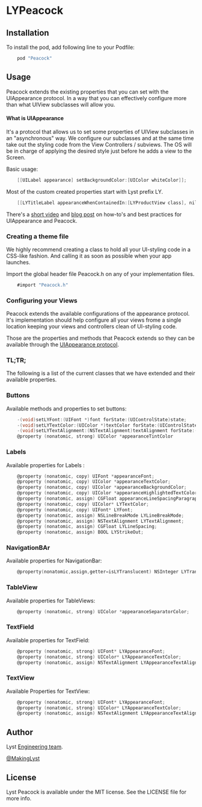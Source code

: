 # LYPeacock
## Installation
To install the pod, add following line to your Podfile:

```objectivec
    pod "Peacock"
```

## Usage
Peacock extends the existing properties that you can set with the UIAppearance protocol. In a way that you can effectively configure more than what UIView subclasses will allow you.

#### What is UIAppearance
It's a protocol that allows us to set some properties of UIView subclasses in an "asynchronous" way.
We configure our subclasses and at the same time take out the styling code from the View Controllers / subviews. The OS will be in charge of applying the desired style just before he adds a view to the Screen.

Basic usage:

```objectivec
	[[UILabel appearance] setBackgroundColor:[UIColor whiteColor]];
```

Most of the custom created properties start with Lyst prefix LY.

```objectivec
    [[LYTitleLabel appearanceWhenContainedIn:[LYProductView class], nil] setLYFont:TitleFont];
```

There's a [short video](https://vimeo.com/115883292)  and [blog post](//todo.url.of.blog.post.of.lystq) on how-to's and best practices for UIAppearance and Peacock.

### Creating a theme file
We highly recommend creating a class to hold all your UI-styling code in a CSS-like fashion. And calling it as soon as possible when your app launches.

Import the global header file Peacock.h on any of your implementation files.

```objectivec
	#import "Peacock.h"
```

### Configuring your Views
Peacock extends the available configurations of the appearance protocol. It's implementation should help configure all your views frome a single location keeping your views and controllers clean of UI-styling code.

Those are the properties and methods that Peacock extends so they can be available through the [UIAppearance protocol](https://developer.apple.com/library/prerelease/ios/documentation/UIKit/Reference/UIAppearance_Protocol/index.html).

### TL;TR;
The following is a list of the current classes that we have extended and their available properties.

### Buttons
Available methods and properties to set buttons:

```objectivec
	-(void)setLYFont:(UIFont *)font forState:(UIControlState)state;
	-(void)setLYTextColor:(UIColor *)textColor forState:(UIControlState)state;
	-(void)setLYTextAlignment:(NSTextAlignment)textAlignment forState:(UIControlState)state;
	@property (nonatomic, strong) UIColor *appearanceTintColor
```

### Labels
Available properties for Labels
:
```objectivec
	@property (nonatomic, copy) UIFont *appearanceFont;
	@property (nonatomic, copy) UIColor *appearanceTextColor;
	@property (nonatomic, copy) UIColor *appearanceBackgroundColor;
	@property (nonatomic, copy) UIColor *appearanceHighlightedTextColor;
	@property (nonatomic, assign) CGFloat appearanceLineSpacingParagraphStyle;
	@property (nonatomic, copy) UIColor* LYTextColor;
	@property (nonatomic, copy) UIFont* LYFont;
	@property (nonatomic, assign) NSLineBreakMode LYLineBreakMode;
	@property (nonatomic, assign) NSTextAlignment LYTextAlignment;
	@property (nonatomic, assign) CGFloat LYLineSpacing;
	@property (nonatomic, assign) BOOL LYStrikeOut;
```

### NavigationBAr
Available properties for NavigationBar:

```objectivec
	@property(nonatomic,assign,getter=isLYTranslucent) NSInteger LYTranslucent;
```

### TableView
Available properties for TableViews:

```objectivec
	@property (nonatomic, strong) UIColor *appearanceSeparatorColor;
```

### TextField
Available properties for TextField:

```objectivec
	@property (nonatomic, strong) UIFont* LYAppearanceFont;
	@property (nonatomic, strong) UIColor* LYAppearanceTextColor;
	@property (nonatomic, assign) NSTextAlignment LYAppearanceTextAlignment;
```

### TextView
Available Properties for TextView:

```objectivec
	@property (nonatomic, strong) UIFont* LYAppearanceFont;
	@property (nonatomic, strong) UIColor* LYAppearanceTextColor;
	@property (nonatomic, assign) NSTextAlignment LYAppearanceTextAlignment;
```

## Author
Lyst [Engineering team](http://developers.lyst.com/).

[@MakingLyst](https://twitter.com/MakingLyst)

## License
Lyst Peacock is available under the MIT license. See the LICENSE file for more info.
